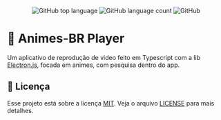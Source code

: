 <p align="center">
  <img alt="GitHub top language" src="https://img.shields.io/github/languages/top/AlexBorgesDev/animes-br-player">
  <img alt="GitHub language count" src="https://img.shields.io/github/languages/count/AlexBorgesDev/animes-br-player">
  <img alt="GitHub" src="https://img.shields.io/github/license/AlexBorgesDev/animes-br-player">
</p>

# :bookmark: Animes-BR Player

Um aplicativo de reprodução de video feito em Typescript com a lib [Electron.js](https://www.electronjs.org/), focada em animes, com pesquisa dentro do app.

## :pencil: Licença
Esse projeto está sobre a licença [MIT](https://choosealicense.com/licenses/mit/). Veja o arquivo [LICENSE](LICENSE.md) para mais detalhes.


